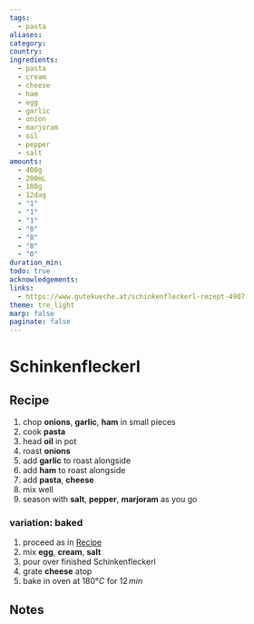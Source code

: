 ```yaml
---
tags:
  - pasta
aliases: 
category: 
country: 
ingredients:
  - pasta
  - cream
  - cheese
  - ham
  - egg
  - garlic
  - onion
  - marjoram
  - oil
  - pepper
  - salt
amounts:
  - 400g
  - 200mL
  - 100g
  - 12dag
  - "1"
  - "1"
  - "1"
  - "0"
  - "0"
  - "0"
  - "0"
duration_min: 
todo: true
acknowledgements: 
links:
  - https://www.gutekueche.at/schinkenfleckerl-rezept-4907
theme: tre_light
marp: false
paginate: false
---
```



# Schinkenfleckerl

## Recipe

1. chop **onions**, **garlic**, **ham** in small pieces
2. cook **pasta**
3. head **oil** in pot
4. roast **onions**
5. add **garlic** to roast alongside
6. add **ham** to roast alongside
7. add **pasta**, **cheese**
8. mix well
9. season with **salt**, **pepper**, **marjoram** as you go

### variation: baked
1. proceed as in [Recipe](#Recipe)
2. mix **egg**, **cream**, **salt**
3. pour over finished Schinkenfleckerl
4. grate **cheese** atop
5. bake in oven at $180°C$ for $12\,min$ 

## Notes

